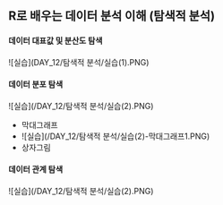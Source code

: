 ## R로 배우는 데이터 분석 이해 (탐색적 분석)

#### 데이터 대표값 및 분산도 탐색
![실습](DAY_12/탐색적 분석/실습(1).PNG)

#### 데이터 분포 탐색
![실습](/DAY_12/탐색적 분석/실습(2).PNG)
* 막대그래프
* ![실습](/DAY_12/탐색적 분석/실습(2)-막대그래프1.PNG)
* 상자그림

#### 데이터 관계 탐색
![실습](/DAY_12/탐색적 분석/실습(2).PNG)
